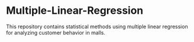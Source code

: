 # Multiple-Linear-Regression
This repository contains statistical methods using multiple linear regression for analyzing customer behavior in malls.
